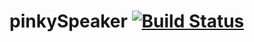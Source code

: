 # pinkySpeaker [![Build Status](https://travis-ci.com/fivosts/pinkySpeaker.svg?branch=master)](https://travis-ci.com/fivosts/pinkySpeaker)
